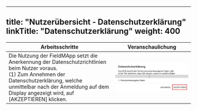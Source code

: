 
---
title: "Nutzerübersicht - Datenschutzerklärung"
linkTitle: "Datenschutzerklärung"
weight: 400
---

| Arbeitsschritte | Veranschaulichung |
| ------ | :-----: |
| Die Nutzung der FieldMApp setzt die Anerkennung der Datenschutzrichtlinien beim Nutzer voraus. <br> (1) Zum Annehmen der Datenschutzerklärung, welche unmittelbar nach der Anmeldung auf dem Display angezeigt wird, auf [AKZEPTIEREN] klicken.  | ![](/screenshots/fig/FirstSteps/de/FirstSteps_1_4_img_01_de.jpg) |
